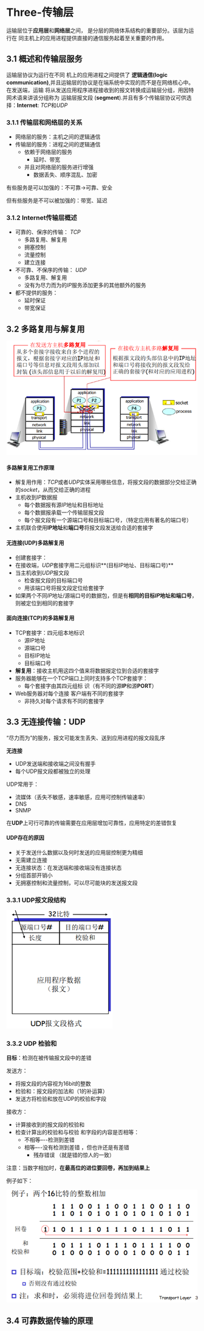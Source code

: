 # Three-传输层

运输层位于**应用层**和**网络层**之间， 是分层的网络体系结构的重要部分。该层为运行在 同主机上的应用进程提供直接的通信服务起着至关重要的作用。

## 3.1 概述和传输层服务

运输层协议为运行在不同 机上的应用进程之间提供了 **逻辑通信(logic communication)**,并且运输层的协议是在端系统中实现的而不是在网络核心中。在发送端，运输 将从发送应用程序进程接收到的报文转换成运输层分组，用因特网术语来讲该分组称为 运输层报文段 (**segment**).并且有多个传输层协议可供选择：**Internet**: $TCP$和$UDP$

### 3.1.1 传输层和网络层的关系

- 网络层的服务：主机之间的逻辑通信
- 传输层的服务：进程之间的逻辑通信
  - 依赖于网络层的服务
    - 延时、带宽
  - 并且对网络层的服务进行增强
    - 数据丢失、顺序混乱、加密

有些服务是可以加强的：不可靠->可靠、安全

但有些服务是不可以被加强的：带宽、延迟

### 3.1.2 Internet传输层概述

- 可靠的、保序的传输： $TCP$
  - 多路复用、解复用
  - 拥塞控制
  - 流量控制
  - 建立连接
- 不可靠、不保序的传输： $UDP$
  - 多路复用、解复用
  - 没有为尽力而为的$IP$服务添加更多的其他额外的服务
- 都不提供的服务：
  - 延时保证
  - 带宽保证

## 3.2 多路复用与解复用

![](img/3-2-1.png)



#### 多路解复用工作原理

- 解复用作用：$TCP$或者$UDP$实体采用哪些信息，将报文段的数据部分交给正确的$socket$，从而交给正确的进程
- 主机收到$IP$数据报
  - 每个数据报有源$IP$地址和目标地址
  - 每个数据报承载一个传输层报文段
  - 每个报文段有一个源端口号和目标端口号，（特定应用有著名的端口号）
- 主机联合使用**IP地址**和**端口号**将报文段发送给合适的套接字

#### 无连接(**UDP**)多路解复用

- 创建套接字：
- 在接收端，$UDP$套接字用二元组标识**(目标IP地址、目标端口号)**
- 当主机收到$UDP$报文段
  - 检查报文段的目标端口号
  - 用该端口号将报文段定位给套接字
- 如果两个不同$IP$地址/源端口号的数据包，但是有**相同的目标$IP$地址和端口号**，则被定位到相同的套接字

#### 面向连接(TCP)的多路解复用

- TCP套接字：四元组本地标识
  - 源IP地址
  - 源端口号
  - 目标IP地址
  - 目标端口号
- **解复用**：接收主机用这四个值来将数据报定位到合适的套接字
- 服务器能够在一个TCP端口上同时支持多个TCP套接字： 
  - 每个套接字由其四元组标 识（有不同的源**IP**和源**PORT**） 
- Web服务器对每个连接 客户端有不同的套接字 
  - 非持久对每个请求有不同的套接字 

## 3.3 无连接传输：UDP

“尽力而为”的服务，报文可能发生丢失、送到应用进程的报文段乱序

**无连接**

- UDP发送端和接收端之间没有握手
- 每个UDP报文段都被独立的处理

UDP常用于：

- 流媒体（丢失不敏感，速率敏感，应用可控制传输速率）
- DNS
- SNMP

在**UDP**上可行可靠的传输需要在应用层增加可靠性，应用特定的差错恢复

#### UDP存在的原因

- 关于发送什么数据以及何时发送的应用层控制更为精细
- 无需建立连接
- 无连接状态：在发送端和接收端没有连接状态
- 分组首部开销小
- 无拥塞控制和流量控制，可以尽可能块的发送报文段

### 3.3.1 UDP报文段结构

![](img/3-3-1.png)



### 3.3.2 UDP 检验和

**目标**：检测在被传输报文段中的差错

发送方：

- 将报文段的内容视为16bit的整数
- 检验和：报文段的加法和（1的补运算）
- 发送方将检验和放在UDP的校验和字段

接收方：

- 计算接收到的报文段的校验和
- 检查计算出的校验和与校验 和字段的内容是否相等： 
  - 不相等–--检测到差错 
  - 相等–--没有检测到差错 ，但也许还是有差错 
    - 残存错误 （就是错的惊人的一致）

注意：当数字相加时，**在最高位的进位要回卷，再加到结果上** 

例子如下：

![](img/3-3-2.png)

## 3.4 可靠数据传输的原理





